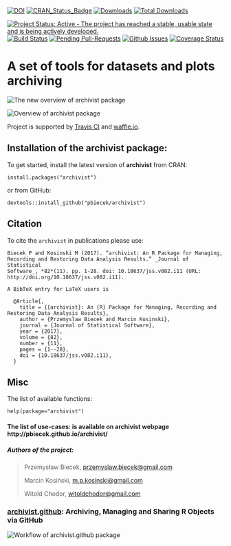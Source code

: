 [![DOI](https://zenodo.org/badge/doi/10.5281/zenodo.47154.svg)](http://dx.doi.org/10.5281/zenodo.47154)
[![CRAN_Status_Badge](http://www.r-pkg.org/badges/version/archivist)](https://cran.r-project.org/package=archivist)
[![Downloads](http://cranlogs.r-pkg.org/badges/archivist)](http://cran.rstudio.com/package=archivist)
[![Total Downloads](http://cranlogs.r-pkg.org/badges/grand-total/archivist?color=orange)](http://cranlogs.r-pkg.org/badges/grand-total/archivist)

[![Project Status: Active - The project has reached a stable, usable state and is being actively developed.](http://www.repostatus.org/badges/latest/active.svg)](http://www.repostatus.org/#active)
[![Build Status](https://api.travis-ci.org/pbiecek/archivist.png)](https://travis-ci.org/pbiecek/archivist)
[![Pending Pull-Requests](http://githubbadges.herokuapp.com/pbiecek/archivist/pulls.svg?style=flat)](https://github.com/pbiecek/archivist/pulls)
[![Github Issues](http://githubbadges.herokuapp.com/pbiecek/archivist/issues.svg)](https://github.com/pbiecek/archivist/issues)
[![Coverage Status](https://coveralls.io/repos/pbiecek/archivist/badge.svg)](https://coveralls.io/r/pbiecek/archivist)

A set of tools for datasets and plots archiving
=====================================================

![The new overview of archivist package](https://raw.githubusercontent.com/pbiecek/archivist/master/archivist2_0.png)

![Overview of archivist package](https://raw.githubusercontent.com/pbiecek/archivist/master/archiwum2.png)

Project is supported by [Travis CI](https://travis-ci.org/) and [waffle.io](https://waffle.io/).

## Installation of the archivist package:

To get started, install the latest version of **archivist** from CRAN:

```{Ruby}
install.packages("archivist")
```

or from GitHub:

```{Ruby}
devtools::install_github("pbiecek/archivist")
```

## Citation 

To cite the `archivist` in publications please use:

```
Biecek P and Kosinski M (2017). “archivist: An R Package for Managing,
Recording and Restoring Data Analysis Results.” _Journal of Statistical
Software_, *82*(11), pp. 1-28. doi: 10.18637/jss.v082.i11 (URL:
http://doi.org/10.18637/jss.v082.i11).

A BibTeX entry for LaTeX users is

  @Article{,
    title = {{archivist}: An {R} Package for Managing, Recording and Restoring Data Analysis Results},
    author = {Przemyslaw Biecek and Marcin Kosinski},
    journal = {Journal of Statistical Software},
    year = {2017},
    volume = {82},
    number = {11},
    pages = {1--28},
    doi = {10.18637/jss.v082.i11},
  }
  ```

## Misc

The list of available functions:

```{Ruby}
help(package="archivist")
```

<h4> The list of use-cases: is available on archivist webpage http://pbiecek.github.io/archivist/</h4>


<h5> Authors of the project: </h5>

> Przemysław Biecek, przemyslaw.biecek@gmail.com
>
> Marcin Kosiński, m.p.kosinski@gmail.com
>
> Witold Chodor, witoldchodor@gmail.com

### [archivist.github](http://marcinkosinski.github.io/archivist.github/): Archiving, Managing and Sharing R Objects via GitHub

![Workflow of archivist.github package](https://raw.githubusercontent.com/MarcinKosinski/archivist.github/master/vignettes/archivist_github_workflow.png)

